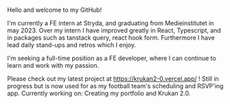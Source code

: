 Hello and welcome to my GitHub!

I'm currently a FE intern at Stryda, and graduating from Medieinstitutet in may 2023. Over my intern I have improved greatly in React, Typescript, and in packages such as tanstack query, react hook form. Furthermore I have lead daily stand-ups and retros which I enjoy.

I'm seeking a full-time position as a FE developer, where I can continue to learn and work with my passion.

Please check out my latest project at https://krukan2-0.vercel.app/ ! Still in progress but is now used for as my football team's scheduling and RSVP'ing app.
Currently working on: Creating my portfolio and Krukan 2.0.
